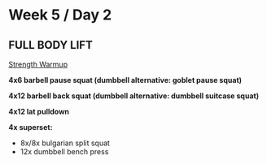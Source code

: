 # Week 5 / Day 2

## FULL BODY LIFT

[Strength Warmup](./strength_warmup.md)

**4x6 barbell pause squat (dumbbell alternative: goblet pause squat)**

**4x12 barbell back squat (dumbbell alternative: dumbbell suitcase squat)**

**4x12 lat pulldown**

**4x superset:**
- 8x/8x bulgarian split squat
- 12x dumbbell bench press

